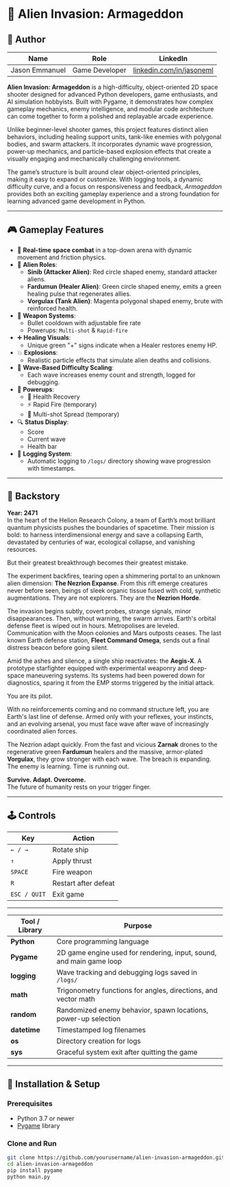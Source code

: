 # 👾 Alien Invasion: Armageddon

## 👤 Author

| Name            | Role              | LinkedIn                                      |
|-----------------|-------------------|-----------------------------------------------|
| Jason Emmanuel  | Game Developer    | [linkedin.com/in/jasoneml](https://www.linkedin.com/in/jasoneml/) |

**Alien Invasion: Armageddon** is a high-difficulty, object-oriented 2D space shooter designed for advanced Python developers, game enthusiasts, and AI simulation hobbyists. Built with Pygame, it demonstrates how complex gameplay mechanics, enemy intelligence, and modular code architecture can come together to form a polished and replayable arcade experience.

Unlike beginner-level shooter games, this project features distinct alien behaviors, including healing support units, tank-like enemies with polygonal bodies, and swarm attackers. It incorporates dynamic wave progression, power-up mechanics, and particle-based explosion effects that create a visually engaging and mechanically challenging environment.

The game’s structure is built around clear object-oriented principles, making it easy to expand or customize. With logging tools, a dynamic difficulty curve, and a focus on responsiveness and feedback, *Armageddon* provides both an exciting gameplay experience and a strong foundation for learning advanced game development in Python.

---

## 🎮 Gameplay Features

- 🚀 **Real-time space combat** in a top-down arena with dynamic movement and friction physics.
- 🧪 **Alien Roles**:
  - **Sinib (Attacker Alien)**: Red circle shaped enemy, standard attacker aliens.
  - **Fardumun (Healer Alien)**: Green circle shaped enemy, emits a green healing pulse that regenerates allies.
  - **Vorgulax (Tank Alien)**: Magenta polygonal shaped enemy, brute with reinforced health.
- 🔫 **Weapon Systems**:
  - Bullet cooldown with adjustable fire rate
  - Powerups: `Multi-shot` & `Rapid-fire`
- ➕ **Healing Visuals**:
  - Unique green "+" signs indicate when a Healer restores enemy HP.
- 💥 **Explosions**:
  - Realistic particle effects that simulate alien deaths and collisions.
- 🎯 **Wave-Based Difficulty Scaling**:
  - Each wave increases enemy count and strength, logged for debugging.
- 🧱 **Powerups**:
  - 💚 Health Recovery
  - ⚡ Rapid Fire (temporary)
  - 🔫 Multi-shot Spread (temporary)
- 🔍 **Status Display**:
  - Score
  - Current wave
  - Health bar
- 🧾 **Logging System**:
  - Automatic logging to `/logs/` directory showing wave progression with timestamps.

---

## 📜 Backstory

**Year: 2471**  
In the heart of the Helion Research Colony, a team of Earth’s most brilliant quantum physicists pushes the boundaries of spacetime. Their mission is bold: to harness interdimensional energy and save a collapsing Earth, devastated by centuries of war, ecological collapse, and vanishing resources.

But their greatest breakthrough becomes their greatest mistake.

The experiment backfires, tearing open a shimmering portal to an unknown alien dimension: **The Nezrion Expanse**. From this rift emerge creatures never before seen, beings of sleek organic tissue fused with cold, synthetic augmentations. They are not explorers. They are the **Nezrion Horde**.

The invasion begins subtly, covert probes, strange signals, minor disappearances. Then, without warning, the swarm arrives. Earth's orbital defense fleet is wiped out in hours. Metropolises are leveled. Communication with the Moon colonies and Mars outposts ceases. The last known Earth defense station, **Fleet Command Omega**, sends out a final distress beacon before going silent.

Amid the ashes and silence, a single ship reactivates: the **Aegis-X**. A prototype starfighter equipped with experimental weaponry and deep-space maneuvering systems. Its systems had been powered down for diagnostics, sparing it from the EMP storms triggered by the initial attack.

You are its pilot.

With no reinforcements coming and no command structure left, you are Earth's last line of defense. Armed only with your reflexes, your instincts, and an evolving arsenal, you must face wave after wave of increasingly coordinated alien forces.

The Nezrion adapt quickly. From the fast and vicious **Zarnak** drones to the regenerative green **Fardumun** healers and the massive, armor-plated **Vorgulax**, they grow stronger with each wave. The breach is expanding. The enemy is learning. Time is running out.

**Survive. Adapt. Overcome.**  
The future of humanity rests on your trigger finger.

---

## 🕹️ Controls

| Key          | Action                  |
|--------------|--------------------------|
| `← / →`      | Rotate ship              |
| `↑`          | Apply thrust             |
| `SPACE`      | Fire weapon              |
| `R`          | Restart after defeat     |
| `ESC / QUIT` | Exit game                |

---

| Tool / Library | Purpose                                                                 |
|----------------|-------------------------------------------------------------------------|
| **Python**     | Core programming language                                               |
| **Pygame**     | 2D game engine used for rendering, input, sound, and main game loop     |
| **logging**    | Wave tracking and debugging logs saved in `/logs/`                      |
| **math**       | Trigonometry functions for angles, directions, and vector math          |
| **random**     | Randomized enemy behavior, spawn locations, power-up selection          |
| **datetime**   | Timestamped log filenames                                               |
| **os**         | Directory creation for logs                                             |
| **sys**        | Graceful system exit after quitting the game                            |

---

## 🧰 Installation & Setup

### Prerequisites

- Python 3.7 or newer
- [Pygame](https://www.pygame.org/) library

### Clone and Run

```bash
git clone https://github.com/yourusername/alien-invasion-armageddon.git
cd alien-invasion-armageddon
pip install pygame
python main.py
```

